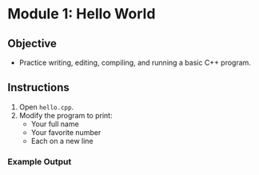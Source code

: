 # Module 1: Hello World

## Objective
- Practice writing, editing, compiling, and running a basic C++ program.

## Instructions
1. Open `hello.cpp`.
2. Modify the program to print:
   - Your full name
   - Your favorite number
   - Each on a new line

### Example Output

